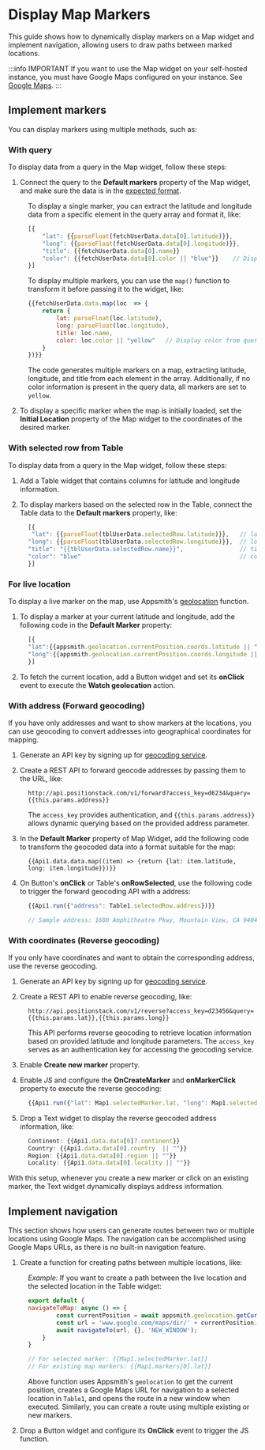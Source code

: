 
# Display Map Markers

This guide shows how to dynamically display markers on a Map widget and implement navigation, allowing users to draw paths between marked locations. 

:::info IMPORTANT
If you want to use the Map widget on your self-hosted instance, you must have Google Maps configured on your instance. See [Google Maps](/getting-started/setup/instance-configuration/google-maps).
:::


## Implement markers

You can display markers using multiple methods, such as:

### With query 

To display data from a query in the Map widget, follow these steps:

1. Connect the query to the **Default markers** property of the Map widget, and make sure the data is in the [expected format](/reference/widgets/maps#default-markers-arrayobject).

<dd>


To display a single marker, you can extract the latitude and longitude data from a specific element in the query array and format it, like:

```js
[{
    "lat": {{parseFloat(fetchUserData.data[0].latitude)}}, 
    "long": {{parseFloat(fetchUserData.data[0].longitude)}},
    "title": {{fetchUserData.data[0].name}}    
    "color": {{fetchUserData.data[0].color || "blue"}}    // Display color from query, if not present, set it manually.   
}]
```

To display multiple markers, you can use the `map()` function to transform it before passing it to the widget, like:

```js
{{fetchUserData.data.map(loc  => {
    return {
        lat: parseFloat(loc.latitude),
        long: parseFloat(loc.longitude),
        title: loc.name,
        color: loc.color || "yellow"   // Display color from query, if not present, set it manually.
    }
})}}
```

The code generates multiple markers on a map, extracting latitude, longitude, and title from each element in the array. Additionally, if no color information is present in the query data, all markers are set to `yellow`.



</dd>

2. To display a specific marker when the map is initially loaded, set the **Initial Location** property of the Map widget to the coordinates of the desired marker. 





###  With selected row from Table

To display data from a query in the Map widget, follow these steps:


1. Add a Table widget that contains columns for latitude and longitude information.

2. To display markers based on the selected row in the Table, connect the Table data to the **Default markers** property, like:

<dd>

```js
[{
 "lat": {{parseFloat(tblUserData.selectedRow.latitude)}},   // latitude of the location
"long": {{parseFloat(tblUserData.selectedRow.longitude)}},  // longitude of the location
"title": "{{tblUserData.selectedRow.name}}",                // title or name of the location
"color": "blue"                                             // color of the marker representing the location
}]
```
</dd>

### For live location

To display a live marker on the map, use Appsmith's [geolocation](/reference/appsmith-framework/context-object#geolocation-object) function.

1. To display a marker at your current latitude and longitude, add the following code in the **Default Marker** property:

<dd>

```js
[{
"lat":{{appsmith.geolocation.currentPosition.coords.latitude || ""}}, 
"long":{{appsmith.geolocation.currentPosition.coords.longitude || ""}}
}]
```

</dd>

2. To fetch the current location, add a Button widget and set its **onClick** event to execute the **Watch geolocation** action.


### With address (Forward geocoding)

If you have only addresses and want to show markers at the locations, you can use geocoding to convert addresses into geographical coordinates for mapping.

1. Generate an API key by signing up for [geocoding service](https://developers.google.com/maps/documentation/geocoding/requests-geocoding). 

2. Create a REST API to forward geocode addresses by passing them to the URL, like:

<dd>

```api
http://api.positionstack.com/v1/forward?access_key=d6234&query={{this.params.address}}
```

The `access_key` provides authentication, and {`{this.params.address}}` allows dynamic querying based on the provided address parameter.

</dd>

3. In the **Default Marker** property of Map Widget, add the following code to transform the geocoded data into a format suitable for the map:

<dd>


```api
{{Api1.data.data.map((item) => {return {lat: item.latitude, long: item.longitude}})}}
```

</dd>

4. On Button's **onClick** or Table's **onRowSelected**, use the following code to trigger the forward geocoding API with a address:

<dd>

```js
{{Api1.run({"address": Table1.selectedRow.address})}}  

// Sample address: 1600 Amphitheatre Pkwy, Mountain View, CA 94043, USA
```

</dd>



### With coordinates (Reverse geocoding)

If you only have coordinates and want to obtain the corresponding address, use the reverse geocoding.

1. Generate an API key by signing up for [geocoding service](https://developers.google.com/maps/documentation/geocoding/requests-geocoding). 

2. Create a REST API to enable reverse geocoding, like:

<dd>


```api
http://api.positionstack.com/v1/reverse?access_key=d23456&query={{this.params.lat}},{{this.params.long}}
```

This API performs reverse geocoding to retrieve location information based on provided latitude and longitude parameters. The `access_key` serves as an authentication key for accessing the geocoding service.


</dd>

3. Enable **Create new marker** property. 

4. Enable *JS* and configure the **OnCreateMarker** and **onMarkerClick** property to execute the reverse geocoding:

<dd>


```js
{{Api1.run({"lat": Map1.selectedMarker.lat, "long": Map1.selectedMarker.long})}}
```

</dd>

5. Drop a Text widget to display the reverse geocoded address information, like:

<dd>


```js
Continent: {{Api1.data.data[0]?.continent}}
Country: {{Api1.data.data[0].country  || ""}}
Region: {{Api1.data.data[0].region || ""}}
Locality: {{Api1.data.data[0].locality || ""}}
```

</dd>


With this setup, whenever you create a new marker or click on an existing marker, the Text widget dynamically displays address information.




## Implement navigation 

This section shows how users can generate routes between two or multiple locations using Google Maps. The navigation can be accomplished using Google Maps URLs, as there is no built-in navigation feature.

1. Create a function for creating paths between multiple locations, like:

<dd>

*Example:* If you want to create a path between the live location and the selected location in the Table widget:


```js
export default {
navigateToMap: async () => {
		const currentPosition = await appsmith.geolocation.getCurrentPosition();
		const url = 'www.google.com/maps/dir/' + currentPosition.coords.latitude + ',' + currentPosition.coords.longitude + '/' + Table1.selectedRow.clientlat + ',' + Table1.selectedRow.clientlong;
		await navigateTo(url, {}, 'NEW_WINDOW');
	}
}

// For selected marker: {{Map1.selectedMarker.lat}}
// For existing map markers: {{Map1.markers[0].lat}}
```

 Above function uses Appsmith's `geolocation` to get the current position, creates a Google Maps URL for navigation to a selected location in `Table1`, and opens the route in a new window when executed. Similarly, you can create a route using multiple existing or new markers.



</dd>

2. Drop a Button widget and configure its **OnClick** event to trigger the JS function.





